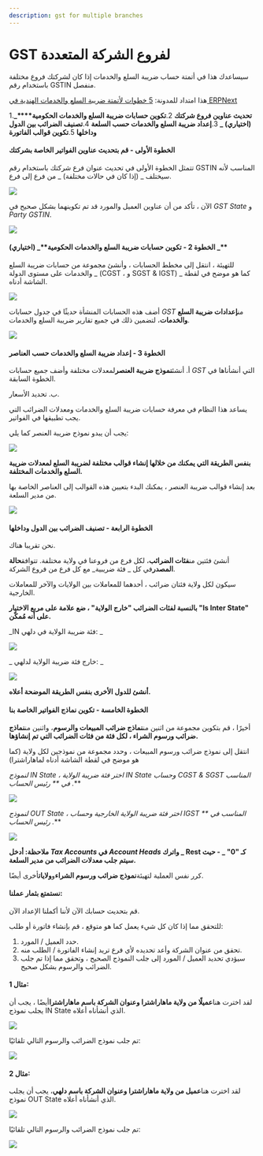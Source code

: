```yaml
---
description: gst for multiple branches
---
```


# GST لفروع الشركة المتعددة

سيساعدك هذا في أتمتة حساب ضريبة السلع والخدمات إذا كان لشركتك فروع مختلفة باستخدام رقم GSTIN منفصل.

هذا امتداد للمدونة: [5 خطوات لأتمتة ضريبة السلع والخدمات الهندية في ERPNext](https://erpnext.com/blog/erpnext-features/5-steps-to-automate-indian-gst-in-erpnext)

1.**تحديث عناوين فروع شركتك** 2.**تكوين حسابات ضريبة السلع والخدمات الحكومية\*\*\*\*\_ (اختياري) \_** 3.**إعداد ضريبة السلع والخدمات حسب السلعة** 4.**تصنيف الضرائب بين الدول وداخلها** 5.**تكوين قوالب الفاتورة**

#### الخطوة الأولى - قم بتحديث عناوين الفواتير الخاصة بشركتك

تتمثل الخطوة الأولى في تحديث عنوان فرع شركتك باستخدام رقم GSTIN المناسب لأنه سيختلف \_ (إذا كان في حالات مختلفة) \_ من فرع إلى فرع.

![](https://erpnext.com/files/RU29P7U.png)

الآن ، تأكد من أن عناوين العميل والمورد قد تم تكوينهما بشكل صحيح في _GST State_ و _Party GSTIN_.

![](https://erpnext.com/files/LdjEDNd.png)

####

#### الخطوة 2 - تكوين حسابات ضريبة السلع والخدمات الحكومية**\_ (اختياري) \_**

للتهيئة ، انتقل إلى مخطط الحسابات ، وأنشئ مجموعة من حسابات ضريبة السلع والخدمات على مستوى الدولة \_ (CGST ، و SGST & IGST) \_ كما هو موضح في لقطة الشاشة أدناه.

![](https://erpnext.com/files/BVg9U1f.png)

أضف هذه الحسابات المنشأة حديثًا في جدول حسابات _GST_ من**إعدادات ضريبة السلع والخدمات**، لتضمين ذلك في جميع تقارير ضريبة السلع والخدمات.

![](https://erpnext.com/files/JBtVopQ.png)

#### الخطوة 3 - إعداد ضريبة السلع والخدمات حسب العناصر

أ. أنشئ**نموذج ضريبة العنصر**لمعدلات مختلفة وأضف جميع حسابات _GST_ التي أنشأناها في الخطوة السابقة.

ب. تحديد الأسعار.

يساعد هذا النظام في معرفة حسابات ضريبة السلع والخدمات ومعدلات الضرائب التي يجب تطبيقها في الفواتير.

يجب أن يبدو نموذج ضريبة العنصر كما يلي:

![](https://erpnext.com/files/MuMGvEa.png)

**بنفس الطريقة التي يمكنك من خلالها إنشاء قوالب مختلفة لضريبة السلع لمعدلات ضريبة السلع والخدمات المختلفة.**

بعد إنشاء قوالب ضريبة العنصر ، يمكنك البدء بتعيين هذه القوالب إلى العناصر الخاصة بها من مدير السلعة.

![](https://erpnext.com/files/qhXeg1d.png)

#### الخطوة الرابعة - تصنيف الضرائب بين الدول وداخلها

نحن تقريبا هناك.

أنشئ فئتين من**فئات الضرائب**، لكل فرع من فروعنا في ولاية مختلفة. تتوافق**حالة المصدر**في كل \_ فئة ضريبية\_ مع كل فرع من فروع الشركة.

سيكون لكل ولاية فئتان ضرائب ، أحدهما للمعاملات بين الولايات والآخر للمعاملات الخارجية.

**بالنسبة لفئات الضرائب "خارج الولاية" ، ضع علامة على مربع الاختيار "Is Inter State" على أنه مُمكّن.**

\_IN فئة ضريبة الولاية في دلهي: \_

![](https://erpnext.com/files/qJiylOa.png)

\_ خارج فئة ضريبة الولاية لدلهي: \_

![](https://erpnext.com/files/vL7KwMs.png)

**أنشئ للدول الأخرى بنفس الطريقة الموضحة أعلاه.**

#### الخطوة الخامسة - تكوين نماذج الفواتير الخاصة بنا

أخيرًا ، قم بتكوين مجموعة من اثنين من**نماذج ضرائب المبيعات والرسوم**، واثنين من**نماذج ضرائب ورسوم الشراء ، لكل فئة من فئات الضرائب التي تم إنشاؤها.**

انتقل إلى نموذج ضرائب ورسوم المبيعات ، وحدد مجموعة من نموذجين لكل ولاية (كما هو موضح في لقطة الشاشة أدناه لماهاراشترا)

_لنموذج IN State ، اختر فئة ضريبة الولاية IN State وحساب CGST & SGST المناسب في \*\* رئيس الحساب ._\*\*

![](https://erpnext.com/files/Jv8R3fX.png)

_لنموذج OUT State ، اختر فئة ضريبة الولاية الخارجية وحساب IGST المناسب في \*\* رئيس الحساب ._\*\*

![](https://erpnext.com/files/lwQVAOr.png)

**ملاحظة: أدخل **_**Tax Accounts**_** في **_**Account Heads**_** واترك \_ Rest كـ "0" \_ - حيث سيتم جلب معدلات الضرائب من مدير السلعة.**

كرر نفس العملية لتهيئة**نموذج ضرائب ورسوم الشراء**و**ولايات**أخرى أيضًا.

#### نستمتع بثمار عملنا:

قم بتحديث حسابك الآن لأننا أكملنا الإعداد الآن.

للتحقق مما إذا كان كل شيء يعمل كما هو متوقع ، قم بإنشاء فاتورة أو طلب:

1. حدد العميل / المورد.
2. تحقق من عنوان الشركة وأعد تحديده لأي فرع تريد إنشاء الفاتورة / الطلب منه.
3. سيؤدي تحديد العميل / المورد إلى جلب النموذج الصحيح ، وتحقق مما إذا تم جلب الضرائب والرسوم بشكل صحيح.

#### مثال 1:

لقد اخترت هنا**عميلًا من ولاية ماهاراشترا وعنوان الشركة باسم ماهاراشترا**أيضًا ، يجب أن يجلب نموذج IN State الذي أنشأناه أعلاه.

![](https://erpnext.com/files/KOv2bSi.png)

تم جلب نموذج الضرائب والرسوم التالي تلقائيًا:

![](https://erpnext.com/files/Kz3m5ux.png)

#### مثال 2:

لقد اخترت هنا**عميل من ولاية ماهاراشترا وعنوان الشركة باسم دلهي**، يجب أن يجلب نموذج OUT State الذي أنشأناه أعلاه.

![](https://erpnext.com/files/edIsIvn.png)

تم جلب نموذج الضرائب والرسوم التالي تلقائيًا:

![](https://erpnext.com/files/0DvILkB.png)
